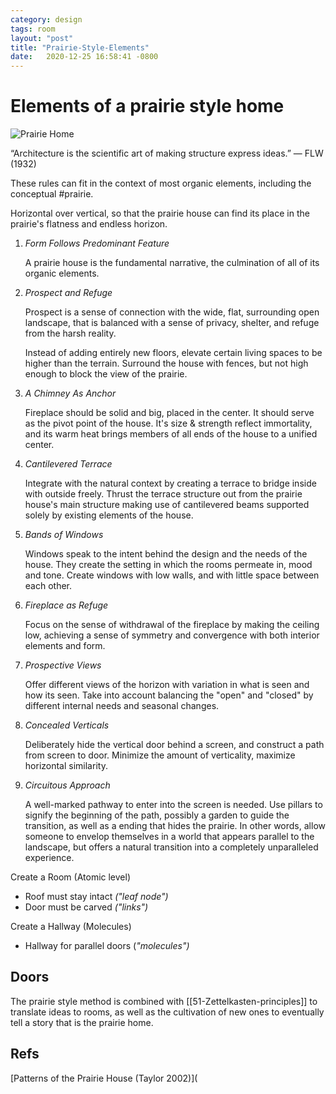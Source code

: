 ```yaml
---
category: design
tags: room
layout: "post"
title: "Prairie-Style-Elements"
date:   2020-12-25 16:58:41 -0800
---
```

# Elements of a prairie style home

![Prairie Home](./static/prairie_house_1.jpg)

“Architecture is the scientific art of making structure express ideas.” — FLW (1932)

These rules can fit in the context of most organic elements, including the conceptual #prairie.

 Horizontal over vertical, so that the prairie house can find its place in the prairie's flatness and endless horizon.

1. *Form Follows Predominant Feature*

   A prairie house is the fundamental narrative, the culmination of all of its organic elements.

2. *Prospect and Refuge*

   Prospect is a sense of connection with the wide, flat, surrounding open landscape, that is balanced with a sense of privacy, shelter, and refuge from the harsh reality.

   Instead of adding entirely new floors, elevate certain living spaces to be higher than the terrain. Surround the house with fences, but not high enough to block the view of the prairie.

3. *A Chimney As Anchor*

   Fireplace should be solid and big, placed in the center. It should serve as the pivot point of the house. It's size & strength reflect immortality, and its warm heat brings members of all ends of the house to a unified center.

4. *Cantilevered Terrace*

   Integrate with the natural context by creating a terrace to bridge inside with outside freely. Thrust the terrace structure out from the prairie house's main structure making use of cantilevered beams supported solely by existing elements of the house.

5. *Bands of Windows*

   Windows speak to the intent behind the design and the needs of the house. They create the setting in which the rooms permeate in, mood and tone. Create windows with low walls, and with little space between each other.

6. *Fireplace as Refuge*

   Focus on the sense of withdrawal of the fireplace by making the ceiling low, achieving a sense of symmetry and convergence with both interior elements and form.

7. *Prospective Views*

   Offer different views of the horizon with variation in what is seen and how its seen. Take into account balancing the "open" and "closed" by different internal needs and seasonal changes.

8. *Concealed Verticals*

   Deliberately hide the vertical door behind a screen, and construct a path from screen to door. Minimize the amount of verticality, maximize horizontal similarity.

9. *Circuitous Approach*

   A well-marked pathway to enter into the screen is needed. Use pillars to signify the beginning of the path, possibly a garden to guide the transition, as well as a ending that hides the prairie. In other words, allow someone to envelop themselves in a world that appears parallel to the landscape, but offers a natural transition into a completely unparalleled experience.

Create a Room (Atomic level)

- Roof must stay intact *("leaf node")*
- Door must be carved *("links")*

Create a Hallway (Molecules)

- Hallway for parallel doors (*"molecules")*

## Doors

The prairie style method is combined with [[51-Zettelkasten-principles]] to translate ideas to rooms, as well as the cultivation of new ones to eventually tell a story that is the prairie home.

## Refs

 [Patterns of the Prairie House (Taylor 2002)](